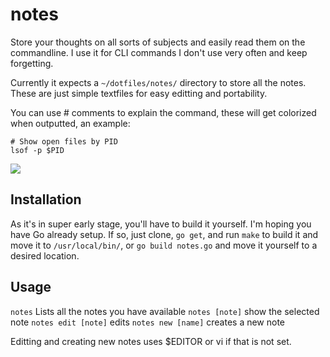 # notes

Store your thoughts on all sorts of subjects and easily read them on the
commandline. I use it for CLI commands I don't use very often and keep
forgetting.

Currently it expects a `~/dotfiles/notes/` directory to store all the notes.
These are just simple textfiles for easy editting and portability.

You can use # comments to explain the command, these will get colorized when
outputted, an example:

```
# Show open files by PID
lsof -p $PID
```

![](http://img.springe.st/1._tmux_2014-12-11_11-23-42.png)

## Installation

As it's in super early stage, you'll have to build it yourself. I'm hoping you
have Go already setup. If so, just clone, `go get`, and run `make` to build it
and move it to `/usr/local/bin/`, or `go build notes.go` and move it yourself to
a desired location.

## Usage

`notes` Lists all the notes you have available
`notes [note]` show the selected note
`notes edit [note]` edits
`notes new [name]` creates a new note

Editting and creating new notes uses $EDITOR or vi if that is not set.

